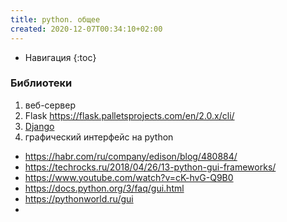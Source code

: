```yaml
---
title: python. общее
created: 2020-12-07T00:34:10+02:00
---
```


* Навигация
{:toc}

### Библиотеки

1. веб-сервер
  1. Flask <https://flask.palletsprojects.com/en/2.0.x/cli/>
  2. [Django](./python-django)
2. графический интерфейс на python
  * <https://habr.com/ru/company/edison/blog/480884/>  
  * <https://techrocks.ru/2018/04/26/13-python-gui-frameworks/>  
  * <https://www.youtube.com/watch?v=cK-hvG-Q9B0>  
  * <https://docs.python.org/3/faq/gui.html>  
  * <https://pythonworld.ru/gui>
  * 


